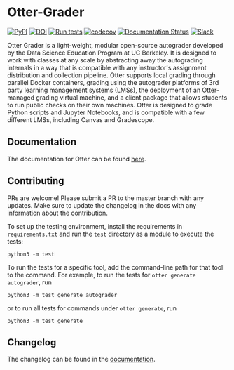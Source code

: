 # Otter-Grader

[![PyPI](https://img.shields.io/pypi/v/otter-grader.svg)](https://pypi.org/project/otter-grader/)
[![DOI](https://zenodo.org/badge/208363438.svg)](https://zenodo.org/badge/latestdoi/208363438)
[![Run tests](https://github.com/ucbds-infra/otter-grader/actions/workflows/run-tests.yml/badge.svg)](https://github.com/ucbds-infra/otter-grader/actions/workflows/run-tests.yml)
[![codecov](https://codecov.io/gh/ucbds-infra/otter-grader/branch/master/graph/badge.svg)](https://codecov.io/gh/ucbds-infra/otter-grader)
[![Documentation Status](https://readthedocs.org/projects/otter-grader/badge/?version=latest)](https://otter-grader.readthedocs.io/en/latest/?badge=latest)
[![Slack](https://img.shields.io/endpoint?logo=slack&url=https%3A%2F%2Fraw.githubusercontent.com%2Fucbds-infra%2Fotter-grader%2Fmaster%2Fslack-shields.json)](https://join.slack.com/t/otter-grader/shared_invite/enQtOTM5MTQ0MzkwMTk0LTBiNWIzZTYxNDA2NDZmM2JkMzcwZjA4YWViNDM4ZTgyNDVhNDgwOTQ0NjNlZjcwNmY5YzJiZjZhZGNhNzc5MjA)

Otter Grader is a light-weight, modular open-source autograder developed by the Data Science Education Program at UC Berkeley. It is designed to work with classes at any scale by abstracting away the autograding internals in a way that is compatible with any instructor's assignment distribution and collection pipeline. Otter supports local grading through parallel Docker containers, grading using the autograder platforms of 3rd party learning management systems (LMSs), the deployment of an Otter-managed grading virtual machine, and a client package that allows students to run public checks on their own machines. Otter is designed to grade Python scripts and Jupyter Notebooks, and is compatible with a few different LMSs, including Canvas and Gradescope.

## Documentation

The documentation for Otter can be found [here](https://otter-grader.rtfd.io).

## Contributing

PRs are welcome! Please submit a PR to the master branch with any updates. Make sure to update the changelog in the docs with any information about the contribution.

To set up the testing environment, install the requirements in `requirements.txt` and run the `test` directory as a module to execute the tests:

```
python3 -m test
```

To run the tests for a specific tool, add the command-line path for that tool to the command. For example, to run the tests for `otter generate autograder`, run

```
python3 -m test generate autograder
```

or to run all tests for commands under `otter generate`, run

```
python3 -m test generate
```

## Changelog

The changelog can be found in the [documentation](https://otter-grader.rtfd.io).
